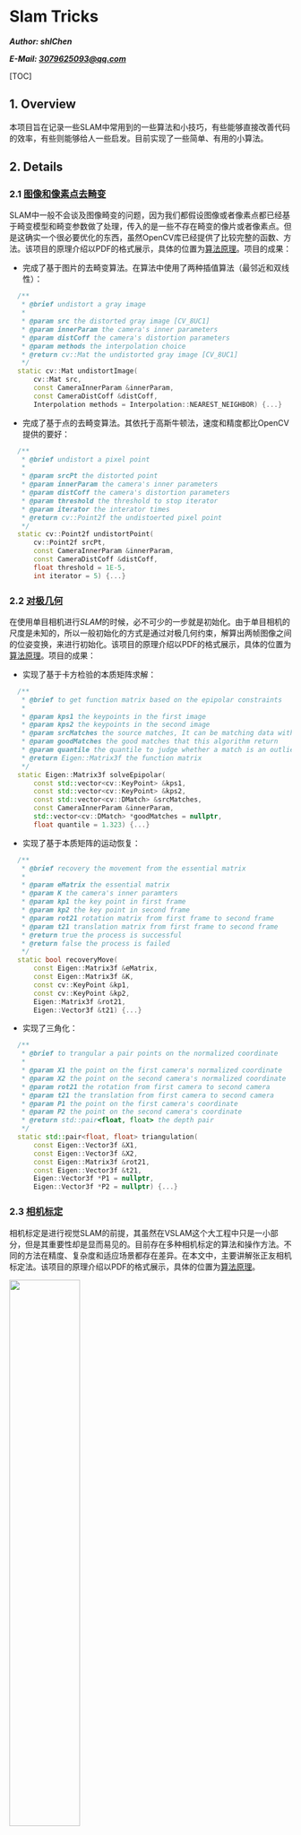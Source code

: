 # Slam Tricks

*__Author: shlChen__*

***E-Mail: 3079625093@qq.com***

[TOC]

## 1. Overview

本项目旨在记录一些SLAM中常用到的一些算法和小技巧，有些能够直接改善代码的效率，有些则能够给人一些启发。目前实现了一些简单、有用的小算法。

## 2. Details

### 2.1 [图像和像素点去畸变](./st1-undistort/) 

SLAM中一般不会谈及图像畸变的问题，因为我们都假设图像或者像素点都已经基于畸变模型和畸变参数做了处理，传入的是一些不存在畸变的像片或者像素点。但是这确实一个很必要优化的东西，虽然OpenCV库已经提供了比较完整的函数、方法。该项目的原理介绍以PDF的格式展示，具体的位置为[算法原理](./st1-undistort/docs/undistort.pdf)。项目的成果：

+ 完成了基于图片的去畸变算法。在算法中使用了两种插值算法（最邻近和双线性）：

```cpp
  /**
   * @brief undistort a gray image
   *
   * @param src the distorted gray image [CV_8UC1]
   * @param innerParam the camera's inner parameters
   * @param distCoff the camera's distortion parameters
   * @param methods the interpolation choice
   * @return cv::Mat the undistorted gray image [CV_8UC1]
   */
  static cv::Mat undistortImage(
      cv::Mat src,
      const CameraInnerParam &innerParam,
      const CameraDistCoff &distCoff,
      Interpolation methods = Interpolation::NEAREST_NEIGHBOR) {...}
```



+ 完成了基于点的去畸变算法。其依托于高斯牛顿法，速度和精度都比OpenCV提供的要好：

```cpp
  /**
   * @brief undistort a pixel point
   *
   * @param srcPt the distorted point
   * @param innerParam the camera's inner parameters
   * @param distCoff the camera's distortion parameters
   * @param threshold the threshold to stop iterator
   * @param iterator the interator times
   * @return cv::Point2f the undistoerted pixel point
   */
  static cv::Point2f undistortPoint(
      cv::Point2f srcPt,
      const CameraInnerParam &innerParam,
      const CameraDistCoff &distCoff,
      float threshold = 1E-5,
      int iterator = 5) {...}
```

### 2.2 [对极几何](./st2-epipolar)

在使用单目相机进行$SLAM$的时候，必不可少的一步就是初始化。由于单目相机的尺度是未知的，所以一般初始化的方式是通过对极几何约束，解算出两帧图像之间的位姿变换，来进行初始化。该项目的原理介绍以PDF的格式展示，具体的位置为[算法原理](./st2-epipolar/docs/epipolar.pdf)。项目的成果：

+ 实现了基于卡方检验的本质矩阵求解：

```cpp
  /**
   * @brief to get function matrix based on the epipolar constraints
   *
   * @param kps1 the keypoints in the first image
   * @param kps2 the keypoints in the second image
   * @param srcMatches the source matches, It can be matching data without preprocessing
   * @param goodMatches the good matches that this algorithm return
   * @param quantile the quantile to judge whether a match is an outlier
   * @return Eigen::Matrix3f the function matrix
   */
  static Eigen::Matrix3f solveEpipolar(
      const std::vector<cv::KeyPoint> &kps1,
      const std::vector<cv::KeyPoint> &kps2,
      const std::vector<cv::DMatch> &srcMatches,
      const CameraInnerParam &innerParam,
      std::vector<cv::DMatch> *goodMatches = nullptr,
      float quantile = 1.323) {...}
```



+ 实现了基于本质矩阵的运动恢复：

```cpp
  /**
   * @brief recovery the movement from the essential matrix
   *
   * @param eMatrix the essential matrix
   * @param K the camera's inner paramters
   * @param kp1 the key point in first frame
   * @param kp2 the key point in second frame
   * @param rot21 rotation matrix from first frame to second frame
   * @param t21 translation matrix from first frame to second frame
   * @return true the process is successful
   * @return false the process is failed
   */
  static bool recoveryMove(
      const Eigen::Matrix3f &eMatrix,
      const Eigen::Matrix3f &K,
      const cv::KeyPoint &kp1,
      const cv::KeyPoint &kp2,
      Eigen::Matrix3f &rot21,
      Eigen::Vector3f &t21) {...}
```



+ 实现了三角化：

```cpp
  /**
   * @brief to trangular a pair points on the normalized coordinate
   *
   * @param X1 the point on the first camera's normalized coordinate
   * @param X2 the point on the second camera's normalized coordinate
   * @param rot21 the rotation from first camera to second camera
   * @param t21 the translation from first camera to second camera
   * @param P1 the point on the first camera's coordinate
   * @param P2 the point on the second camera's coordinate
   * @return std::pair<float, float> the depth pair
   */
  static std::pair<float, float> triangulation(
      const Eigen::Vector3f &X1,
      const Eigen::Vector3f &X2,
      const Eigen::Matrix3f &rot21,
      const Eigen::Vector3f &t21,
      Eigen::Vector3f *P1 = nullptr,
      Eigen::Vector3f *P2 = nullptr) {...}
```

### 2.3 [相机标定](./st3-calibration)

相机标定是进行视觉SLAM的前提，其虽然在VSLAM这个大工程中只是一小部分，但是其重要性却是显而易见的。目前存在多种相机标定的算法和操作方法。不同的方法在精度、复杂度和适应场景都存在差异。在本文中，主要讲解张正友相机标定法。该项目的原理介绍以PDF的格式展示，具体的位置为[算法原理](./st3-calibration/docs/calibration.pdf)。

<img src="./st3-calibration/img/scene.png" width=50%>

### 2.4 [位姿轨迹滤波](./st4-kalman)

SLAM中估计的手段一般有两种：基于滤波的方式和基于非线性优化的方式。本次模拟了一个用于算法开发的位姿轨迹。同时，本文基于卡尔曼滤波的方式，给出了对一个位姿轨迹的估计滤波过程。该项目的原理介绍以PDF的格式展示，具体的位置为[算法原理](./st4-kalman/docs/kalman.pdf)。

<img src="./st4-kalman/img/all.png" width=33%><img src="./st4-kalman/img/pcl_truth.png" width=33%><img src="./st4-kalman/img/pcl_obs.png" width=33%>

### 2.4 [光流](./st5-opticalflow)

光流法基于光度不变假设，估计像素的运动特性，进而实现点的追踪。slam中的直接法基于其，将像点和物点相联系，构建了优化目标函数，进而求解相机位姿变换。

### 2.5 [ICP](./st6-icp)

ICP 算法是求解两帧点之间的位姿变换关系的一种经典方法，其对点间有匹配和点间无匹配的点云帧都有着比较鲁棒的估计结果。具体的位置为[算法原理](./st6-icp/docs/icp.pdf)。

<img src="./st6-icp/img/binding/src.png" width=33%><img src="./st6-icp/img/binding/dst_1.png" width=33%><img src="./st6-icp/img/binding/dst_2.png" width=33%>

### 2.6 RANSAC

RANSCA算法是一种基于概率的模型构建手段。其相较于最小二乘法，能够在数据集存在较多粗差或者误差数据的情况下，重构处正确的模型。具体文档为[算法原理](./st7-ransac/docs/ransac.pdf)。

<img src="./st7-ransac/img/gpransac.png" width="50%"><img src="./st7-ransac/img/bpransac.png" width="50%">

### 2.7 NMS非极大值抑制

在进行图像处理时，当我们用特定算法提取图像中的特定对象时，往往会在局域内有多个响应对象，如图像角点的提取、图像识别物体区域、图像边缘提取等。通过NMS算法的处理，我们可以提取冗余的对象，得到响应最佳的对象。[算法文档](./st8-nms/docs/nms.pdf)。

<img src="./st8-nms//img/1d/norm_nms1d_2.png" width=50%><img src="./st8-nms/img/1d/unif_nms1d_3.png" width=50%>

<img src="./st8-nms/img/2d/norm_nms2d_src_scene.png" width=25%><img src="./st8-nms/img/2d/norm_nms2d_3.png" width=25%><img src="./st8-nms/img/2d/unif_nms2d_src_scene.png" width=25%><img src="./st8-nms/img/2d/unif_nms2d_2.png" width=25%>

### 2.8 射影变换

射影变换是最一般的几何变换。对于二维平面的变换而言，其有8个自由度。相机拍摄场景实际上就是一种射影变换，为此，我们可以对像片中感兴趣区域进行射影变换，将原始图片中的纸张进行反射影变换，得到了纸张的正射投影图像，对于人眼而言，更加易于识别。[算法文档](./st9-projective/docs/projective.pdf)。

<img src="./st9-projective/img/src.png" height=220><img src="./st9-projective/img/dst.png" height=220><img src="./st9-projective/img/src2.png" height=220><img src="./st9-projective/img/dst2.png" height=220>

### 2.9 棋盘格网点结构恢复

最经典的相机标定方法是张正友方法。但是该方法的前提是获得棋盘的格网点（结构）。本次参考论文《Automatic Camera and Range Sensor Calibration using a single Shot》，实现了鲁棒的棋盘格结构提取。[算法文档](./st10-chessCorner/docs/chessCorner.pdf)。

<img src="./st10-chessCorner/docs/img/chessboard.png" width=30%><img src="./st10-chessCorner/docs/img/chessboard2.png" width=25%><img src="./st10-chessCorner/docs/img/process_muti/chessboard1.png" width=25%><img src="./st10-chessCorner/docs/img/process_muti/chessboard2.png" width=25%>

### 3.0 图像全景拼接

通过多张相互部分重叠的影像，得到一副全景影像：
<figure class="third">
    <img src="./st11-panorama/imgs/main/IMG_20220803_142612.jpg" width="32%">
    <img src="./st11-panorama/imgs/main/IMG_20220803_142615.jpg" width="32%">
    <img src="./st11-panorama/imgs/main/IMG_20220803_142619.jpg" width="32%">
</figure>
<center>
    <img src="./st11-panorama/imgs/output/dst.png" width="600">
</center>

<center>
    <img src="./st11-panorama/imgs/output/dst_clip.png" width="600">
</center>

### 3.1 ransacplus

RANSAC算法假设数据中包含正确数据和异常数据(或称为噪声)。该算法核心思想就是随机性和假设性，随机性是根据正确数据出现概率去随机选取抽样数据，根据大数定律，随机性模拟可以近似得到正确结果。假设性是假设选取出的抽样数据都是正确数据，然后用这些正确数据通过问题满足的模型，去计算其他点，然后对这次结果进行一个评分。

<figure class="half">
    <img src="./st12-ransaplus/img/data.png" width="48%">
    <img src="./st12-ransaplus/img/result.png" width="48%">
</figure>

### 3.2 视觉里程计之光流法

直接法和特征点法结果一样，同样可以估计两相邻图像帧之间的位姿变化量。其以"光度不变理论"为假设，相较于特征点法，不需要提取特征，有着更快的运行效率和更加广阔的应用场景。
<center>
    <img src="./st13-directmethod/img/000000.png">
    <img src="./st13-directmethod/img/000005.png">
</center>
### 3.3 惯性导航之机械编排

导航是指：运动物体随时间变化的位置(Position)、速度(Velocity)和姿态(Attitude)，这三者构成了导航姿态(PVA)。导航主要有两种原理：

+ 航位推算(Dead Reckoning)：通过推断连续帧间导航状态的变换量得到航迹，如视觉里程计(VO)、惯导(INS)；

+ 直接定位(Direct Fixing)：直接获得运动物体在参考坐标系下的导航状态，如卫导(GNSS)。

对于惯导而言，借助加速度计和陀螺仪测定载体相对于惯性空间的加速度和角速度。

### 3.4 Git代码管理

**Git** 是一个开源的分布式版本控制系统，用于敏捷高效地处理任何或小或大的项目。**Git** 是 **Linus Torvalds** 为了帮助管理 **Linux** 内核开发而开发的一个开放源码的版本控制软件。

<img src="./st15-git/img/git-group.drawio.png">

### 3.5 PCL可视化

<figure class="half">
    <img src="./st16-pcl-viewer/scene/1665985291926058204.png" width="48%">
    <img src="./st16-pcl-viewer/scene/1665985314759596634.png" width="48%">
</figure>
### 3.6 Ceres解算
<center>
    <img src ="./st17-ceres/scene/1666159076732900482.png" width="50%">

</center>
<figure class="half">
    <img src="./st17-ceres/img/debug.png" width="100%">
    <img src="./st17-ceres/img/release.png" width="100%">
</figure>

### 3.7 CMake

```cmake
# -----------
# for install
# -----------

include(CMakePackageConfigHelpers)
include(GNUInstallDirs)

# Export package for use from the build tree
set(LIBRARY_CMAKE_EXPORT_DIR ${CMAKE_INSTALL_DATADIR}/${LIBRARY_NAME}/cmake)

set_target_properties(${LIBRARY_NAME} PROPERTIES EXPORT_NAME ${LIBRARY_NAMESPACE})

install(
        TARGETS ${LIBRARY_NAME}
        EXPORT ${LIBRARY_NAMESPACE}Targets
)
install(
        EXPORT ${LIBRARY_NAMESPACE}Targets
        NAMESPACE ${LIBRARY_NAMESPACE}::
        DESTINATION ${LIBRARY_CMAKE_EXPORT_DIR}
)

export(
        TARGETS ${LIBRARY_NAME}
        NAMESPACE ${LIBRARY_NAMESPACE}::
        FILE ${LIBRARY_NAMESPACE}Targets.cmake
)
export(
        PACKAGE ${LIBRARY_NAMESPACE}
)

configure_package_config_file(
        ${LIBRARY_NAMESPACE}Config.cmake.in
        ${CMAKE_BINARY_DIR}/${LIBRARY_NAMESPACE}Config.cmake
        INSTALL_DESTINATION ${LIBRARY_CMAKE_EXPORT_DIR}
        NO_CHECK_REQUIRED_COMPONENTS_MACRO
)

# Write version to file
write_basic_package_version_file(
        ${LIBRARY_NAMESPACE}ConfigVersion.cmake
        VERSION ${PROJECT_VERSION}
        COMPATIBILITY AnyNewerVersion
)

# Install cmake targets
install(
        FILES ${CMAKE_BINARY_DIR}/${LIBRARY_NAMESPACE}Config.cmake
        ${CMAKE_BINARY_DIR}/${LIBRARY_NAMESPACE}ConfigVersion.cmake
        DESTINATION ${LIBRARY_CMAKE_EXPORT_DIR}
)

# Install header files

install(
        DIRECTORY ${CMAKE_SOURCE_DIR}/src/include/
        DESTINATION ${CMAKE_INSTALL_INCLUDEDIR}/${LIBRARY_NAME}
)
```



### 3.8 Distortion

模拟了局部曝光相机和旋转雷达的畸变。

<figure class="half">
    <img src="./st19-distortion/img/1667555061698845052.png" width="48%">
    <img src="./st19-distortion/img/1667555128701657802.png" width="48%">
</figure>



<figure class="half">
    <img src="./st19-distortion/img/1667563231889769105.png" width="48%">
    <img src="./st19-distortion/img/1667563284155420541.png" width="48%">
</figure>


### 3.9 两视图几何

纯视觉SLAM需要一个鲁棒的初始化过程，通常通过两个有一定基线距离的视图恢复出相对位姿。可以通过F矩阵恢复，也可以通过E矩阵或者H矩阵恢复，本处使用F矩阵恢复两视图位姿进行初始化，同时涉及三角化的步骤。

<figure class="half">
    <img src="./st22-two-view/img/1682223712607425623.png" width="48%">
    <img src="./st22-two-view/img/1682232866030576577.png" width="48%">
</figure>